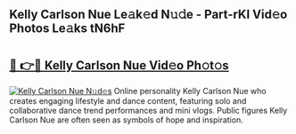 ## Kelly Carlson Nue Le𝚊k𝚎d N𝚞𝚍e - Part-rKI Vid𝚎o Photos Le𝚊ks tN6hF

# <h2><a href="http://fb6fd2.evod.top/?m=Kelly+Carlson+Nue">🔗 👉🔴 Kelly Carlson Nue Vid𝚎o Ph𝚘t𝚘s</a></h2>

[![Kelly Carlson Nue N𝚞d𝚎s](https://i.imgur.com/8V9OHl7.gif)](http://fb6fd2.evod.top/?m=Kelly+Carlson+Nue)
Online personality Kelly Carlson Nue who creates engaging lifestyle and dance content, featuring solo and collaborative dance trend performances and mini vlogs. Public figures Kelly Carlson Nue are often seen as symbols of hope and inspiration. 

